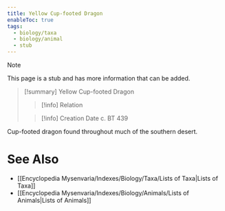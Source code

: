 ```yaml
---
title: Yellow Cup-footed Dragon
enableToc: true
tags:
  - biology/taxa
  - biology/animal
  - stub
---
```


> [!note]
> This page is a stub and has more information that can be added.

> [!summary] Yellow Cup-footed Dragon
> > [!info] Relation
>
> > [!info] Creation Date
> > c. BT 439

Cup-footed dragon found throughout much of the southern desert.

# See Also
- [[Encyclopedia Mysenvaria/Indexes/Biology/Taxa/Lists of Taxa|Lists of Taxa]]
- [[Encyclopedia Mysenvaria/Indexes/Biology/Animals/Lists of Animals|Lists of Animals]]
